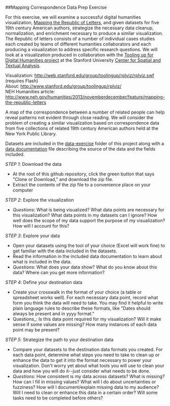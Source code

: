 ##Mapping Correspondence Data Prep Exercise

For this exercise, we will examine a successful digital humanities visualization, [Mapping the Republic of Letters](http://republicofletters.stanford.edu/), and given datasets for five 19th century American authors, strategize the necessary data cleanup, normalization, and enrichment necessary to produce a similar visualization. The Republic of letters consists of a number of individual cases studies each created by teams of different humanities collaborators and each producing a visualization to address specific research questions. We will look at a visualization produced in collaboration with the [Tooling up for Digital Humanities project](http://toolingup.stanford.edu/) at the Stanford University [Center for Spatial and Textual Analysis](http://cesta.stanford.edu/).

Visualization: http://web.stanford.edu/group/toolingup/rplviz/rplviz.swf (requires Flash)  
About: http://www.stanford.edu/group/toolingup/rplviz/  
NEH Humanities article: http://www.neh.gov/humanities/2013/novemberdecember/feature/mapping-the-republic-letters   

A map of the correspondence between a number of related people can help reveal patterns not evident through close reading. We will consider the problem of creating a similar visualization based on correspondence data from five collections of related 19th century American authors held at the New York Public Library.

Datasets are included in the [data-exercise](https://github.com/saverkamp/digital-bridges-2016/tree/master/data-exercise) folder of this project along with a [data documentation](https://github.com/saverkamp/digital-bridges-2016/blob/master/data-exercise/data-documentation.md) file describing the source of the data and the fields included.

*STEP 1*: Download the data  
- At the root of this github repository, click the green button that says "Clone or Download," and download the zip file.
- Extract the contents of the zip file to a convenience place on your computer

*STEP 2*: Explore the visualization  
- _Questions_: What is being visualized? What data points are necessary for this visualization? What data points in my datasets can I ignore? How well does the scope of my data support the purpose of my visualization? How will I account for this?

*STEP 3*: Explore your data  
- Open your datasets using the tool of your choice (Excel will work fine) to get familiar with the data included in the datasets.
- Read the information in the included data documentation to learn about what is included in the data.
- _Questions_: What does your data show? What do you know about this data? Where can you get more information? 

*STEP 4*: Define your destination data  
- Create your crosswalk in the format of your choice (a table or spreadsheet works well). For each necessary data point, record what form you think the data will need to take. You may find it helpful to write plain language rules to describe these formats, like "Dates should always be present and in yyyy format." 
- Questions_: Is this data point required for my visualization? Will it make sense if some values are missing? How many instances of each data point may be present?

*STEP 5*: Strategize the path to your destination data  
- Compare your datasets to the destination data formats you created. For each data point, determine what steps you need to take to clean up or enhance the data to get it into the format necessary to power your visualization. Don't worry yet about what tools you will use to clean your data and how you will do it--just consider what needs to be done.
- _Questions_: How consistent is my data across datasets? What is missing? How can I fill in missing values? What will I do about uncertainties or fuzziness? How will I document/explain missing data to my audience? Will I need to clean or enhance this data in a certain order? Will some tasks need to be completed before others? 

